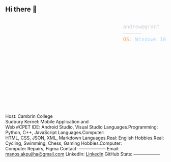 ## Hi there 👋
<?xml version="1.0" encoding="utf-8"?>
<svg xmlns="http://www.w3.org/2000/svg" font-family="Andale Mono,AndaleMono,Consolas,monospace" width="975px" height="550px" font-size="16px">
<style>
  .keyColor {fill: #ffa657;}
  .valueColor {fill: #a5d6ff;}
  .addColor {fill: #3fb950;}
  .delColor {fill: #f85149;}
  .commentColor {fill: #8b949e;}
  text, tspan {white-space: pre;}
</style>

<text x="370" y="30" fill="#c9d1d9">
  <tspan x="370" y="30">andrew@grant</tspan>
  <tspan x="370" y="50">——————</tspan>
  <tspan x="370" y="70" class="keyColor">OS</tspan>: <tspan class="valueColor">Windows 10, iOS</tspan>
  
  <tspan x="370" y="110" class="keyColor">Host</tspan>: <tspan class="valueColor">Cambrin College Sudbury</tspan><tspan class="commentColor"></tspan>
  <tspan x="370" y="130" class="keyColor">Kernel</tspan>: <tspan class="valueColor">Mobile Application and Web</tspan><tspan class="commentColor"> #CPET</tspan>
  <tspan x="370" y="150" class="keyColor">IDE</tspan>: <tspan class="valueColor">Android Studio, Visual Studio</tspan>
  <tspan x="370" y="190" class="keyColor">Languages</tspan>.<tspan class="keyColor">Programming</tspan>: <tspan class="valueColor">Python, C++, JavaScript</tspan>
  <tspan x="370" y="210" class="keyColor">Languages</tspan>.<tspan class="keyColor">Computer</tspan>: <tspan class="valueColor">HTML, CSS, JSON, XML, Markdown</tspan>
  <tspan x="370" y="230" class="keyColor">Languages</tspan>.<tspan class="keyColor">Real</tspan>: <tspan class="valueColor">English</tspan>
  <tspan x="370" y="270" class="keyColor">Hobbies</tspan>.<tspan class="keyColor">Real</tspan>: <tspan class="valueColor">Cycling, Swimming, Chess, Gaming</tspan>
  <tspan x="370" y="290" class="keyColor">Hobbies</tspan>.<tspan class="keyColor">Computer</tspan>: <tspan class="valueColor">Computer Repairs, Figma</tspan>
  <tspan x="370" y="330" class="keyColor">Contact</tspan>:
  <tspan x="370" y="350">——————</tspan>
  <tspan x="370" y="370" class="keyColor">Email</tspan>: <tspan class="valueColor">manos.akpujiha@gmail.com</tspan>
  <tspan x="370" y="390" class="keyColor">LinkedIn</tspan>: <tspan class="valueColor">[Linkedin](https://www.linkedin.com/in/manosakpujiha/)</tspan>
  <tspan x="370" y="450" class="keyColor">GitHub Stats</tspan>:
  <tspan x="370" y="470">——————</tspan>

</text>
</svg>
